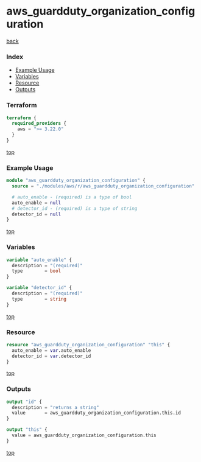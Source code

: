 # aws_guardduty_organization_configuration

[back](../aws.md)

### Index

- [Example Usage](#example-usage)
- [Variables](#variables)
- [Resource](#resource)
- [Outputs](#outputs)

### Terraform

```terraform
terraform {
  required_providers {
    aws = ">= 3.22.0"
  }
}
```

[top](#index)

### Example Usage

```terraform
module "aws_guardduty_organization_configuration" {
  source = "./modules/aws/r/aws_guardduty_organization_configuration"

  # auto_enable - (required) is a type of bool
  auto_enable = null
  # detector_id - (required) is a type of string
  detector_id = null
}
```

[top](#index)

### Variables

```terraform
variable "auto_enable" {
  description = "(required)"
  type        = bool
}

variable "detector_id" {
  description = "(required)"
  type        = string
}
```

[top](#index)

### Resource

```terraform
resource "aws_guardduty_organization_configuration" "this" {
  auto_enable = var.auto_enable
  detector_id = var.detector_id
}
```

[top](#index)

### Outputs

```terraform
output "id" {
  description = "returns a string"
  value       = aws_guardduty_organization_configuration.this.id
}

output "this" {
  value = aws_guardduty_organization_configuration.this
}
```

[top](#index)